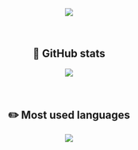 <div align=center>
  <img src= "https://capsule-render.vercel.app/api?type=waving&color=auto&height=120&animation=fadeIn&section=footer&text=small&nbsp;snail&fontAlign=70" />
</div>
<br>
<br>
<div align = "center">
  <h2>🐤 GitHub stats</h2>
<img src = "https://github-readme-stats-git-masterrstaa-rickstaa.vercel.app/api?username=smallsnail-study&&show_icons=true"><br><br>
</div>
<br>
<div align = "center">
  <h2>✏️ Most used languages</h2>
  <img src= "https://github-readme-stats.vercel.app/api/top-langs/?username=smallsnail-study&langs_count=8)](https://github.com/smallsnail-study/github-readme-stats" />
</div>
